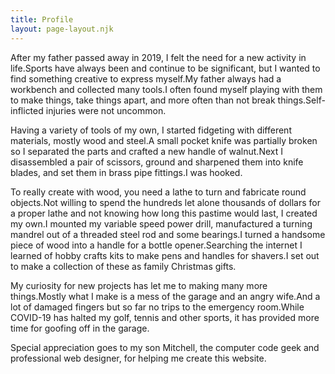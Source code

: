 ```yaml
---
title: Profile
layout: page-layout.njk
---
```

After my father passed away in 2019, I felt the need for a new activity in life.Sports have always been and continue to be significant, but I wanted to find something creative to express myself.My father always had a workbench and collected many tools.I often found myself playing with them to make things, take things apart, and more often than not break things.Self-inflicted injuries were not uncommon.

Having a variety of tools of my own, I started fidgeting with different materials, mostly wood and steel.A small pocket knife was partially broken so I separated the parts and crafted a new handle of walnut.Next I disassembled a pair of scissors, ground and sharpened them into knife blades, and set them in brass pipe fittings.I was hooked.

To really create with wood, you need a lathe to turn and fabricate round objects.Not willing to spend the hundreds let alone thousands of dollars for a proper lathe and not knowing how long this pastime would last, I created my own.I mounted my variable speed power drill, manufactured a turning mandrel out of a threaded steel rod and some bearings.I turned a handsome piece of wood into a handle for a bottle opener.Searching the internet I learned of hobby crafts kits to make pens and handles for shavers.I set out to make a collection of these as family Christmas gifts.

My curiosity for new projects has let me to making many more things.Mostly what I make is a mess of the garage and an angry wife.And a lot of damaged fingers but so far no trips to the emergency room.While COVID-19 has halted my golf, tennis and other sports, it has provided more time for goofing off in the garage.



Special appreciation goes to my son Mitchell, the computer code geek and professional web designer, for helping me create this website.